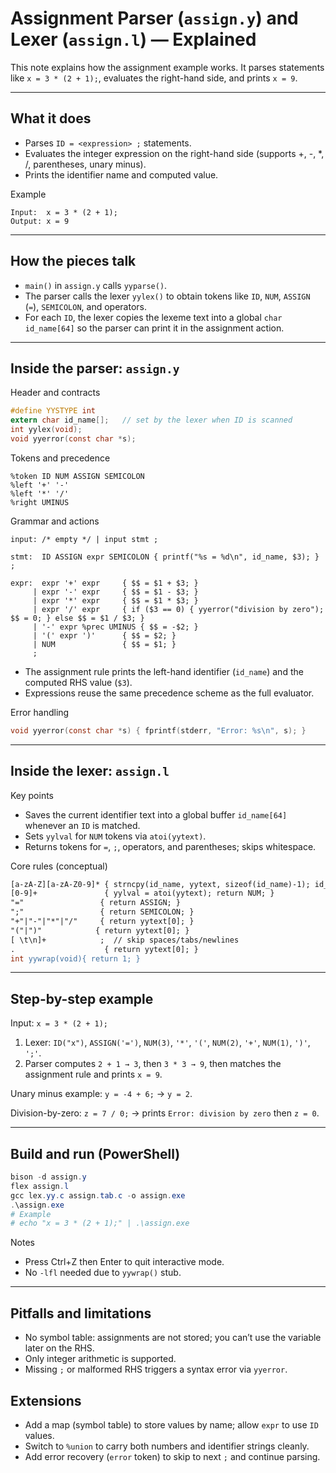 # Assignment Parser (`assign.y`) and Lexer (`assign.l`) — Explained

This note explains how the assignment example works. It parses statements like `x = 3 * (2 + 1);`, evaluates the right-hand side, and prints `x = 9`.

---

## What it does

- Parses `ID = <expression> ;` statements.
- Evaluates the integer expression on the right-hand side (supports +, -, *, /, parentheses, unary minus).
- Prints the identifier name and computed value.

Example
```text
Input:  x = 3 * (2 + 1);
Output: x = 9
```

---

## How the pieces talk

- `main()` in `assign.y` calls `yyparse()`.
- The parser calls the lexer `yylex()` to obtain tokens like `ID`, `NUM`, `ASSIGN` (`=`), `SEMICOLON`, and operators.
- For each `ID`, the lexer copies the lexeme text into a global `char id_name[64]` so the parser can print it in the assignment action.

---

## Inside the parser: `assign.y`

Header and contracts
```c
#define YYSTYPE int
extern char id_name[];   // set by the lexer when ID is scanned
int yylex(void);
void yyerror(const char *s);
```

Tokens and precedence
```bison
%token ID NUM ASSIGN SEMICOLON
%left '+' '-'
%left '*' '/'
%right UMINUS
```

Grammar and actions
```bison
input: /* empty */ | input stmt ;

stmt:  ID ASSIGN expr SEMICOLON { printf("%s = %d\n", id_name, $3); } ;

expr:  expr '+' expr     { $$ = $1 + $3; }
     | expr '-' expr     { $$ = $1 - $3; }
     | expr '*' expr     { $$ = $1 * $3; }
     | expr '/' expr     { if ($3 == 0) { yyerror("division by zero"); $$ = 0; } else $$ = $1 / $3; }
     | '-' expr %prec UMINUS { $$ = -$2; }
     | '(' expr ')'      { $$ = $2; }
     | NUM               { $$ = $1; }
     ;
```
- The assignment rule prints the left-hand identifier (`id_name`) and the computed RHS value (`$3`).
- Expressions reuse the same precedence scheme as the full evaluator.

Error handling
```c
void yyerror(const char *s) { fprintf(stderr, "Error: %s\n", s); }
```

---

## Inside the lexer: `assign.l`

Key points
- Saves the current identifier text into a global buffer `id_name[64]` whenever an `ID` is matched.
- Sets `yylval` for `NUM` tokens via `atoi(yytext)`.
- Returns tokens for `=`, `;`, operators, and parentheses; skips whitespace.

Core rules (conceptual)
```flex
[a-zA-Z][a-zA-Z0-9]* { strncpy(id_name, yytext, sizeof(id_name)-1); id_name[sizeof(id_name)-1] = '\0'; return ID; }
[0-9]+               { yylval = atoi(yytext); return NUM; }
"="                 { return ASSIGN; }
";"                 { return SEMICOLON; }
"+"|"-"|"*"|"/"     { return yytext[0]; }
"("|")"            { return yytext[0]; }
[ \t\n]+            ;  // skip spaces/tabs/newlines
.                    { return yytext[0]; }
int yywrap(void){ return 1; }
```

---

## Step-by-step example

Input: `x = 3 * (2 + 1);`
1) Lexer: `ID("x")`, `ASSIGN('=')`, `NUM(3)`, `'*'`, `'('`, `NUM(2)`, `'+'`, `NUM(1)`, `')'`, `';'`.
2) Parser computes `2 + 1 → 3`, then `3 * 3 → 9`, then matches the assignment rule and prints `x = 9`.

Unary minus example: `y = -4 + 6;` → `y = 2`.

Division-by-zero: `z = 7 / 0;` → prints `Error: division by zero` then `z = 0`.

---

## Build and run (PowerShell)

```powershell
bison -d assign.y
flex assign.l
gcc lex.yy.c assign.tab.c -o assign.exe
.\assign.exe
# Example
# echo "x = 3 * (2 + 1);" | .\assign.exe
```

Notes
- Press Ctrl+Z then Enter to quit interactive mode.
- No `-lfl` needed due to `yywrap()` stub.

---

## Pitfalls and limitations

- No symbol table: assignments are not stored; you can’t use the variable later on the RHS.
- Only integer arithmetic is supported.
- Missing `;` or malformed RHS triggers a syntax error via `yyerror`.

## Extensions

- Add a map (symbol table) to store values by name; allow `expr` to use `ID` values.
- Switch to `%union` to carry both numbers and identifier strings cleanly.
- Add error recovery (`error` token) to skip to next `;` and continue parsing.

